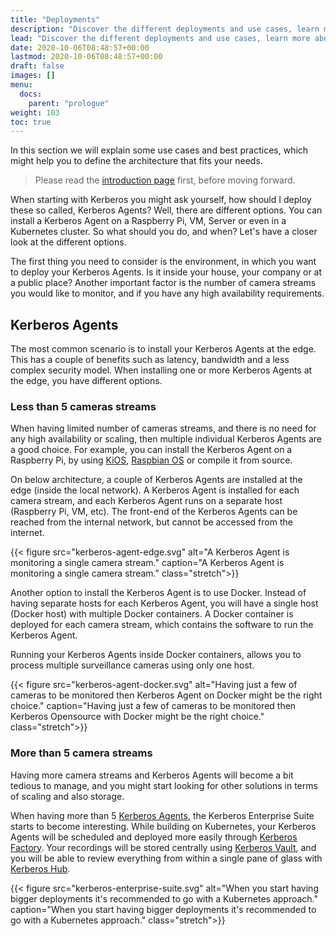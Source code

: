 ```yaml
---
title: "Deployments"
description: "Discover the different deployments and use cases, learn more about the architecture."
lead: "Discover the different deployments and use cases, learn more about the architecture."
date: 2020-10-06T08:48:57+00:00
lastmod: 2020-10-06T08:48:57+00:00
draft: false
images: []
menu:
  docs:
    parent: "prologue"
weight: 103
toc: true
---
```


In this section we will explain some use cases and best practices, which might help you to define the architecture that fits your needs.

> Please read the [introduction page](/prologue/introduction/) first, before moving forward.

When starting with Kerberos you might ask yourself, how should I deploy these so called, Kerberos Agents? Well, there are different options. You can install a Kerberos Agent on a Raspberry Pi, VM, Server or even in a Kubernetes cluster. So what should you do, and when? Let's have a closer look at the different options.

The first thing you need to consider is the environment, in which you want to deploy your Kerberos Agents. Is it inside your house, your company or at a public place? Another important factor is the number of camera streams you would like to monitor, and if you have any high availability requirements.

## Kerberos Agents

The most common scenario is to install your Kerberos Agents at the edge. This has a couple of benefits such as latency, bandwidth and a less complex security model. When installing one or more Kerberos Agents at the edge, you have different options.

### Less than 5 cameras streams

When having limited number of cameras streams, and there is no need for any high availability or scaling, then multiple individual Kerberos Agents are a good choice. For example, you can install the Kerberos Agent on a Raspberry Pi, by using [KiOS](/opensource/installation#kios), [Raspbian OS](/opensource/installation-advanced#raspbian) or compile it from source.

On below architecture, a couple of Kerberos Agents are installed at the edge (inside the local network). A Kerberos Agent is installed for each camera stream, and each Kerberos Agent runs on a separate host (Raspberry Pi, VM, etc). The front-end of the Kerberos Agents can be reached from the internal network, but cannot be accessed from the internet.

{{< figure src="kerberos-agent-edge.svg" alt="A Kerberos Agent is monitoring a single camera stream." caption="A Kerberos Agent is monitoring a single camera stream." class="stretch">}}

Another option to install the Kerberos Agent is to use Docker. Instead of having separate hosts for each Kerberos Agent, you will have a single host (Docker host) with multiple Docker containers. A Docker container is deployed for each camera stream, which contains the software to run the Kerberos Agent.

Running your Kerberos Agents inside Docker containers, allows you to process multiple surveillance cameras using only one host.

{{< figure src="kerberos-agent-docker.svg" alt="Having just a few of cameras to be monitored then Kerberos Agent on Docker might be the right choice." caption="Having just a few of cameras to be monitored then Kerberos Opensource with Docker  might be the right choice." class="stretch">}}

### More than 5 camera streams

Having more camera streams and Kerberos Agents will become a bit tedious to manage, and you might start looking for other solutions in terms of scaling and also storage.

When having more than 5 [Kerberos Agents](/opensource/first-things-first/), the Kerberos Enterprise Suite starts to become interesting. While building on Kubernetes, your Kerberos Agents will be scheduled and deployed more easily through [Kerberos Factory](/factory/first-things-first/). Your recordings will be stored centrally using [Kerberos Vault](/vault/first-things-first/), and you will be able to review everything from within a single pane of glass with [Kerberos Hub](/hub/first-things-first/).

{{< figure src="kerberos-enterprise-suite.svg" alt="When you start having bigger deployments it's recommended to go with a Kubernetes approach." caption="When you start having bigger deployments it's recommended to go with a Kubernetes approach." class="stretch">}}
